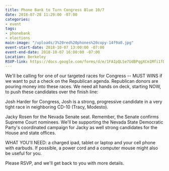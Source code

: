 ```yaml
---
title: Phone Bank to Turn Congress Blue 10/7
date: 2018-07-28 11:29:00 -07:00
categories:
- event
tags:
- phonebank
- elections
main-image: "/uploads/3%20red%20phones%20copy-14f9a0.jpg"
event-start-date: 2018-10-07 13:00:00 -07:00
event-end-date: 2018-10-07 16:00:00 -07:00
Location: Berkeley
RSVP-link: https://docs.google.com/forms/d/e/1FAIpQLSe7UdBPqgXCm1Mfi1fD4XfWFuj3ewCXR-CCi3Gxr9RQAVIybQ/viewform
---
```


We'll be calling for one of our targeted races for Congress -- MUST WINS if we want to put a check on the Republican agenda.  Republican donors are pouring money into these races.  We need all hands on deck, starting NOW,  to push these candidates over the finish line:

Josh Harder for Congress,  Josh is a strong, progressive candidate in a very tight race in neighboring CD-10 (Tracy, Modesto). 

Jacky Rosen for the Nevada Senate seat. Remember, the Senate confirms Supreme Court nominees. We'll be supporting the Nevada State Democratic Party's coordinated campaign for Jacky as well strong candidates for the House and state offices. 

WHAT YOU'll NEED: a charged ipad, tablet or laptop and your cell phone with earbuds.  If possible, a power cord and a computer mouse might also be useful for you.

Please RSVP, and we'll get back to you with more details.
